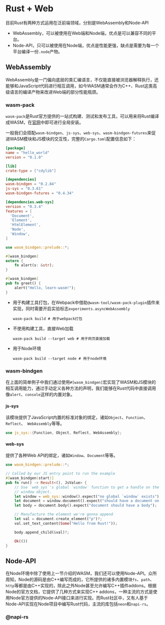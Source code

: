 # Rust + Web

目前Rust有两种方式运用在泛前端领域，分别是WebAssembly和Node-API

- WebAssembly，可以被使用在Web端和Node端，优点是可以兼容不同的平台。
- Node-API，只可以被使用在Node端，优点是性能更强，缺点是需要为每一个平台编译一份`.node`产物。



## WebAssembly

WebAssembly是一门偏向底层的类汇编语言，不仅能直接被浏览器解释执行，还能够和JavaScript代码进行相互调用，如今WASM通常会作为C++、Rust这类高级语言的编译产物来改进Web端的部分性能瓶颈。



### wasm-pack

`wasm-pack`是Rust官方提供的一站式构建、测试和发布工具，可以用来将Rust编译成WASM，在[官网](https://rustwasm.github.io/wasm-pack/)中即可进行全局安装。

一般我们会搭配`wasm-bindgen`、`js-sys`、`web-sys`、`wasm-bindgen-futures`来促进WASM模块和JS模块的交互性，完整的`Cargo.toml`配置信息如下：

``` toml title="Cargo.toml"
[package]
name = "hello_world"
version = "0.1.0"

[lib]
crate-type = ["cdylib"]

[dependencies]
wasm-bindgen = "0.2.84"
js-sys = "0.3.61"
wasm-bindgen-futures = "0.4.34"

[dependencies.web-sys]
version = "0.3.4"
features = [
  'Document',
  'Element',
  'HtmlElement',
  'Node',
  'Window',
]
```

``` rust title="lib.rs"
use wasm_bindgen::prelude::*;

#[wasm_bindgen]
extern {
    fn alert(s: &str);
}

#[wasm_bindgen]
pub fn greet() {
    alert("Hello, learn-wasm!");
}
```

- 用于构建工具打包，在Webpack中借助`@wasm-tool/wasm-pack-plugin`插件来实现，同时需要开启实验标志`experiments.asyncWebAssembly`

  ``` shell
  wasm-pack build # 用于webpack打包
  ```

- 不使用构建工具，直接Web加载

  ``` shell
  wasm-pack build --target web # 用于网页直接加载
  ```

- 用于Node环境

  ``` shell
  wasm-pack build --target node # 用于node环境
  ```

  



### wasm-bindgen

在上面的简单例子中我们通过使用`#[wasm_bindgen]`宏实现了WASM和JS模块的相互调用能力，通过手动定义各种方法的声明，我们能够在Rust代码中直接调用像`alert`、`console`这样的内置对象。



#### js-sys

该模块提供了JavaScript内置的标准对象的绑定，诸如`Object`、`Function`、`Reflect`、` WebAssembly`等等。

``` rust title="lib.rs"
use js_sys::{Function, Object, Reflect, WebAssembly};
```



#### web-sys

提供了各种Web API的绑定，诸如`Window`、`Document`等等。

``` rust title="lib.rs"
use wasm_bindgen::prelude::*;

// Called by our JS entry point to run the example
#[wasm_bindgen(start)]
pub fn run() -> Result<(), JsValue> {
    // Use `web_sys`'s global `window` function to get a handle on the global
    // window object.
    let window = web_sys::window().expect("no global `window` exists");
    let document = window.document().expect("should have a document on window");
    let body = document.body().expect("document should have a body");

    // Manufacture the element we're gonna append
    let val = document.create_element("p")?;
    val.set_text_content(Some("Hello from Rust!"));

    body.append_child(&val)?;

    Ok(())
}
```





## Node-API

在Node环境中除了使用上一节介绍的WASM，我们还可以使用Node-API。众所周知，Node的源码是由C++编写而成的，它所提供的诸多内置模块`fs`、`path`、`http`等都是由C++实现的，除此之外Node甚至允许编写C++插件addons。根据Node的官方文档，它提供了几种方式来实现C++ addons，一种主流的方式是使用Node官方提供的Node-API接口来进行实现。而Rust社区中，又有人基于Node-API实现在Node项目中编写Rust代码，主流的库包括`neon`和`napi-rs`。



### @napi-rs




